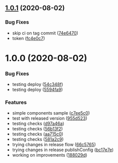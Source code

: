 ## [1.0.1](https://github.com/vueda/vue-play-lib/compare/v1.0.0...v1.0.1) (2020-08-02)


### Bug Fixes

* skip ci on tag commit ([74e6470](https://github.com/vueda/vue-play-lib/commit/74e6470c5c765e89e5196dee9322f201a58f9419))
* token ([fc4e0c7](https://github.com/vueda/vue-play-lib/commit/fc4e0c7bdfc570541e7f27bcf2c2d80c0cf33b29))

# 1.0.0 (2020-08-02)


### Bug Fixes

* testing deploy ([54c348f](https://github.com/vueda/vue-play-lib/commit/54c348f75b63a1d617ade714a34f6c670e71152b))
* testing deploy ([5594fa9](https://github.com/vueda/vue-play-lib/commit/5594fa92fbfa3712b30b7dbc5176d89ae34a65dc))


### Features

* simple components sample ([c7ee5c0](https://github.com/vueda/vue-play-lib/commit/c7ee5c0c39e0aeb10d9335a2d450a68a57a3e190))
* test with released version ([955d523](https://github.com/vueda/vue-play-lib/commit/955d523c0c4b1e6c045aaf25f147b9de8b928ae2))
* testing checks ([d97a46a](https://github.com/vueda/vue-play-lib/commit/d97a46a616e1810267e16905b962e884b72d37de))
* testing checks ([56b13f2](https://github.com/vueda/vue-play-lib/commit/56b13f250a21b6f174bc4cc22f9f0f09cd298479))
* testing checks ([aa715c0](https://github.com/vueda/vue-play-lib/commit/aa715c04f6a19f70c357f2cf36ed11d2058b198c))
* testing checks ([581a2c9](https://github.com/vueda/vue-play-lib/commit/581a2c9601600d39d9691ac5947ef845b07308b9))
* trying changes in release flow ([66c5765](https://github.com/vueda/vue-play-lib/commit/66c576592d3212e0b8fb7d0f3f783c80b6c190cf))
* trying changes in release publishConfig ([bc17e7e](https://github.com/vueda/vue-play-lib/commit/bc17e7e5020fbb0c75fef6b03078df57fd367013))
* working on improvements ([188029d](https://github.com/vueda/vue-play-lib/commit/188029d76c7c859d4aba93b308f8c1aeb2d3c811))
